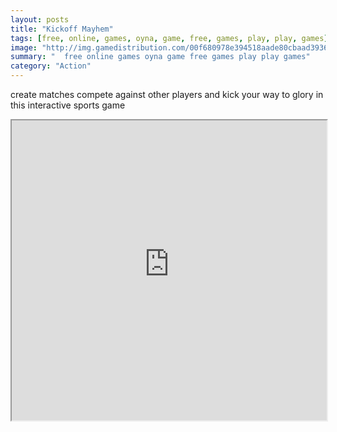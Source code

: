 ```yaml
---
layout: posts
title: "Kickoff Mayhem"
tags: [free, online, games, oyna, game, free, games, play, play, games]
image: "http://img.gamedistribution.com/00f680978e394518aade80cbaad39367.jpg"
summary: "  free online games oyna game free games play play games"
category: "Action"
---
```


create matches compete against other players and kick your way to glory in this interactive sports game

<iframe width="100%" height="480px;" src="http://flash.gamedistribution.com?game=00f680978e394518aade80cbaad39367"></iframe>
